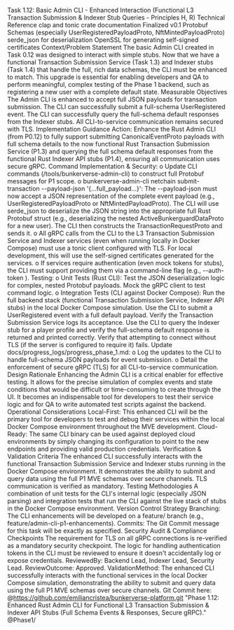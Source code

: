 Task 1.12: Basic Admin CLI - Enhanced Interaction
(Functional L3 Transaction Submission & Indexer Stub Queries - Principles H, R)
Technical Reference
clap and tonic crate documentation
Finalized v0.1 Protobuf Schemas (especially UserRegisteredPayloadProto, NftMintedPayloadProto)
serde_json for deserialization
OpenSSL for generating self-signed certificates
Context/Problem Statement
The basic Admin CLI created in Task 0.12 was designed to interact with simple stubs. Now that we have a functional Transaction Submission Service (Task 1.3) and Indexer stubs (Task 1.4) that handle the full, rich data schemas, the CLI must be enhanced to match. This upgrade is essential for enabling developers and QA to perform meaningful, complex testing of the Phase 1 backend, such as registering a new user with a complete default state.
Measurable Objectives
The Admin CLI is enhanced to accept full JSON payloads for transaction submission.
The CLI can successfully submit a full-schema UserRegistered event.
The CLI can successfully query the full-schema default responses from the Indexer stubs.
All CLI-to-service communication remains secured with TLS.
Implementation Guidance
Action: Enhance the Rust Admin CLI (from P0.12) to fully support submitting CanonicalEventProto payloads with full schema details to the now functional Rust Transaction Submission Service (P1.3) and querying the full schema default responses from the functional Rust Indexer API stubs (P1.4), ensuring all communication uses secure gRPC.
Command Implementation & Security:
o Update CLI commands (/tools/bunkerverse-admin-cli) to construct full Protobuf messages for P1 scope.
o bunkerverse-admin-cli netchain submit-transaction --payload-json '{...full_payload...}':
The --payload-json must now accept a JSON representation of the complete event payload (e.g., UserRegisteredPayloadProto or NftMintedPayloadProto).
The CLI will use serde_json to deserialize the JSON string into the appropriate full Rust Protobuf struct (e.g., deserializing the nested ActiveBunkerguardDataProto for a new user).
The CLI then constructs the TransactionRequestProto and sends it.
o All gRPC calls from the CLI to the L3 Transaction Submission Service and Indexer services (even when running locally in Docker Compose) must use a tonic client configured with TLS. For local development, this will use the self-signed certificates generated for the services.
o If services require authentication (even mock tokens for stubs), the CLI must support providing them via a command-line flag (e.g., --auth-token <token>).
Testing:
o Unit Tests (Rust CLI): Test the JSON deserialization logic for complex, nested Protobuf payloads. Mock the gRPC client to test command logic.
o Integration Tests (CLI against Docker Compose):
Run the full backend stack (functional Transaction Submission Service, Indexer API stubs) in the local Docker Compose simulation.
Use the CLI to submit a UserRegistered event with a full default payload. Verify the Transaction Submission Service logs its acceptance.
Use the CLI to query the Indexer stub for a player profile and verify the full-schema default response is returned and printed correctly.
Verify that attempting to connect without TLS (if the server is configured to require it) fails.
Update docs/progress_logs/progress_phase_1.md:
o Log the updates to the CLI to handle full-schema JSON payloads for event submission.
o Detail the enforcement of secure gRPC (TLS) for all CLI-to-service communication.
Design Rationale
Enhancing the Admin CLI is a critical enabler for effective testing. It allows for the precise simulation of complex events and state conditions that would be difficult or time-consuming to create through the UI. It becomes an indispensable tool for developers to test their service logic and for QA to write automated test scripts against the backend.
Operational Considerations
Local-First: This enhanced CLI will be the primary tool for developers to test and debug their services within the local Docker Compose environment throughout the MVE development.
Cloud-Ready: The same CLI binary can be used against deployed cloud environments by simply changing its configuration to point to the new endpoints and providing valid production credentials.
Verification & Validation Criteria
The enhanced CLI successfully interacts with the functional Transaction Submission Service and Indexer stubs running in the Docker Compose environment.
It demonstrates the ability to submit and query data using the full P1 MVE schemas over secure channels.
TLS communication is verified as mandatory.
Testing Methodologies
A combination of unit tests for the CLI's internal logic (especially JSON parsing) and integration tests that run the CLI against the live stack of stubs in the Docker Compose environment.
Version Control Strategy
Branching: The CLI enhancements will be developed on a feature/ branch (e.g., feature/admin-cli-p1-enhancements).
Commits: The Git Commit message for this task will be exactly as specified.
Security Audit & Compliance Checkpoints
The requirement for TLS on all gRPC connections is re-verified as a mandatory security checkpoint.
The logic for handling authentication tokens in the CLI must be reviewed to ensure it doesn't accidentally log or expose credentials.
ReviewedBy: Backend Lead, Indexer Lead, Security Lead.
ReviewOutcome: Approved.
ValidationMethod: The enhanced CLI successfully interacts with the functional services in the local Docker Compose simulation, demonstrating the ability to submit and query data using the full P1 MVE schemas over secure channels.
Git Commit here: @https://github.com/emiliancristea/bunkerverse-platform.git "Phase 1.12: Enhanced Rust Admin CLI for Functional L3 Transaction Submission & Indexer API Stubs (Full Schema Events & Responses, Secure gRPC)." @Phase1/
